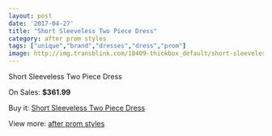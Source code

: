 ```yaml
---
layout: post
date: '2017-04-27'
title: "Short Sleeveless Two Piece Dress"
category: after prom styles
tags: ["unique","brand","dresses","dress","prom"]
image: http://img.transblink.com/18409-thickbox_default/short-sleeveless-two-piece-dress.jpg
---
```

Short Sleeveless Two Piece Dress

On Sales: **$361.99**
<a href="https://www.transblink.com/en/after-prom-styles/5756-short-sleeveless-two-piece-dress.html"><amp-img layout="responsive" width="600" height="600" src="//img.transblink.com/18409-thickbox_default/short-sleeveless-two-piece-dress.jpg" alt="Short Sleeveless Two Piece Dress 0" /></a>
<a href="https://www.transblink.com/en/after-prom-styles/5756-short-sleeveless-two-piece-dress.html"><amp-img layout="responsive" width="600" height="600" src="//img.transblink.com/18411-thickbox_default/short-sleeveless-two-piece-dress.jpg" alt="Short Sleeveless Two Piece Dress 1" /></a>
<a href="https://www.transblink.com/en/after-prom-styles/5756-short-sleeveless-two-piece-dress.html"><amp-img layout="responsive" width="600" height="600" src="//img.transblink.com/18410-thickbox_default/short-sleeveless-two-piece-dress.jpg" alt="Short Sleeveless Two Piece Dress 2" /></a>

Buy it: [Short Sleeveless Two Piece Dress](https://www.transblink.com/en/after-prom-styles/5756-short-sleeveless-two-piece-dress.html "Short Sleeveless Two Piece Dress")

View more: [after prom styles](https://www.transblink.com/en/55-after-prom-styles "after prom styles")